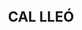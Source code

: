 ---
layout: test
title:  "CAL LLEÓ"
coordinates:
  - group1:
        - [1.46114222777182, 42.356384276610235]
        - [1.461289241538064, 42.356399601622442]
        - [1.461312524765927, 42.356321473876704]
        - [1.461163424576362, 42.356299445117862]
        - [1.46114222777182, 42.356384276610235]
---